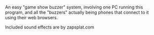 An easy "game show buzzer" system, involving one PC running this program, and all the "buzzers" actually being phones that connect to it using their web browsers.

Included sound effects are by zapsplat.com